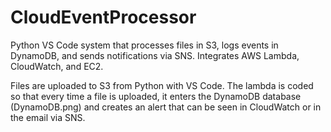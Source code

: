 # CloudEventProcessor
Python VS Code system that processes files in S3, logs events in DynamoDB, and sends notifications via SNS. Integrates AWS Lambda, CloudWatch, and EC2.

Files are uploaded to S3 from Python with VS Code.
The lambda is coded so that every time a file is uploaded, it enters the DynamoDB database (DynamoDB.png) and creates an alert that can be seen in CloudWatch or in the email via SNS.
